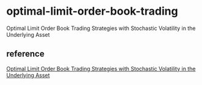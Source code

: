 # optimal-limit-order-book-trading
Optimal Limit Order Book Trading Strategies with Stochastic Volatility in the Underlying Asset


## reference
[Optimal Limit Order Book Trading Strategies with Stochastic Volatility in the Underlying Asset](https://link.springer.com/article/10.1007/s10614-022-10272-4)
